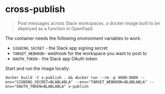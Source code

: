 # cross-publish

> Post messages across Slack workspaces, a docker image built to be deployed as a function in OpenFaaS

The container needs the following environment variables to work:
 * `SIGNING_SECRET` - the Slack app signing secret
 * `TARGET_WEBHOOK`- webhook for the workspace you want to post to
 * `OAUTH_TOKEN` - the Slack app OAuth token

Start and run the image locally: 
```
docker build -t x-publish . && docker run --rm -p 4000:8080 --env="SIGNING_SECRET=BLABLABLA" --env="TARGET_WEBHOOK=BLABLABLA" --env="OAUTH_TOKEN=BLABLABLA" x-publish
```
